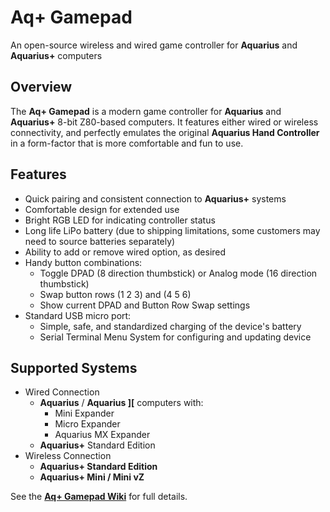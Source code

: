 # Aq+ Gamepad
An open-source wireless and wired game controller for **Aquarius** and **Aquarius+** computers

## Overview
The **Aq+ Gamepad** is a modern game controller for **Aquarius** and **Aquarius+** 8-bit Z80-based computers. It features either wired or wireless connectivity, and perfectly emulates the original **Aquarius Hand Controller** in a form-factor that is more comfortable and fun to use.

## Features
- Quick pairing and consistent connection to **Aquarius+** systems
- Comfortable design for extended use
- Bright RGB LED for indicating controller status
- Long life LiPo battery (due to shipping limitations, some customers may need to source batteries separately)
- Ability to add or remove wired option, as desired
- Handy button combinations:
  - Toggle DPAD (8 direction thumbstick) or Analog mode (16 direction thumbstick)
  - Swap button rows (1 2 3) and (4 5 6)
  - Show current DPAD and Button Row Swap settings
- Standard USB micro port:
  - Simple, safe, and standardized charging of the device's battery
  - Serial Terminal Menu System for configuring and updating device

## Supported Systems
- Wired Connection
  - **Aquarius** / **Aquarius ][** computers with:
    - Mini Expander
    - Micro Expander
    - Aquarius MX Expander
  - **Aquarius+** Standard Edition
- Wireless Connection
  - **Aquarius+ Standard Edition**
  - **Aquarius+ Mini / Mini vZ**

See the [**Aq+ Gamepad Wiki**](https://github.com/1stage/aqplus-controller/wiki) for full details.
